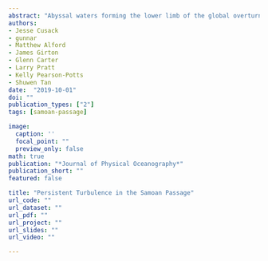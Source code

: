 ```yaml
---
abstract: "Abyssal waters forming the lower limb of the global overturning circulation flow through the Samoan Passage and are modified by intense mixing. Thorpe scale based estimates of dissipation from moored profilers deployed on top of two sills for 17 months reveal that turbulence is continuously generated in the Passage. Overturns were observed in a density band where the Richardson number was often smaller than 1/4, consistent with shear instability occurring at the upper interface of the fast flowing bottom water layer. The magnitude of dissipation was found to be stable on long time scales from weeks to months. A second array of 12 moored profilers deployed for a shorter duration but profiling at higher frequency was able to resolve variability in dissipation on time scales of days to hours. At some mooring locations near-inertial and tidal modulation of the dissipation rate was observed. However, the modulation was not spatially coherent across the Passage. The magnitude and vertical structure of dissipation from observations at one of the major sills is compared with an idealised 2D numerical simulation that includes a barotropic tidal forcing. Depth integrated dissipation rates agree between model and observations to within a factor of 3. The tide has a negligible effect on the mean dissipation. These observations reinforce the notion that the Samoan Passage is an important mixing hot spot in the global ocean where waters are being transformed continuously."
authors:
- Jesse Cusack
- gunnar
- Matthew Alford
- James Girton
- Glenn Carter
- Larry Pratt
- Kelly Pearson-Potts
- Shuwen Tan
date:  "2019-10-01"
doi: ""
publication_types: ["2"]
tags: [samoan-passage]

image:
  caption: ''
  focal_point: ""
  preview_only: false
math: true
publication: "*Journal of Physical Oceanography*"
publication_short: ""
featured: false

title: "Persistent Turbulence in the Samoan Passage"
url_code: ""
url_dataset: ""
url_pdf: ""
url_project: ""
url_slides: ""
url_video: ""

---
```



